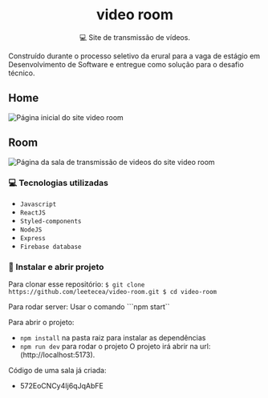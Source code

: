 <h1 align="center"> video room</h1>
<p align="center">💻 Site de transmissão de vídeos.</p>
<p>Construído durante o processo seletivo da erural para a vaga de estágio em Desenvolvimento de Software e entregue como solução para o desafio técnico.</p>

## Home
![Página inicial do site video room](https://i.imgur.com/46rsmxE.jpg)

## Room
![Página da sala de transmissão de videos do site video room](https://i.imgur.com/rPiopC7.jpg)


### 💻 Tecnologias utilizadas

* ``Javascript`` 
* ``ReactJS`` 
* ``Styled-components``
* ``NodeJS`` 
* ``Express`` 
* ``Firebase database`` 


### 🔨 Instalar e abrir projeto

Para clonar esse repositório: 
``$ git clone https://github.com/leetecea/video-room.git
$ cd video-room``

Para rodar server: 
Usar o comando ```npm start``

Para abrir o projeto:
- ``npm install`` na pasta raiz para instalar as dependências
- ``npm run dev`` para rodar o projeto
O projeto irá abrir na url: (http://localhost:5173).

Código de uma sala já criada: 
- 572EoCNCy4Ij6qJqAbFE
